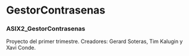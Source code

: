 # GestorContrasenas

<h3>ASIX2_GestorContrasenas</h3>
Proyecto del primer trimestre.
Creadores: Gerard Soteras, Tim Kalugin y Xavi Conde.
